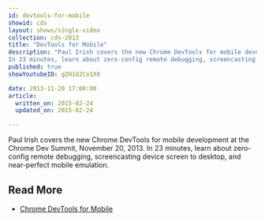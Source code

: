 ```yaml
---
id: devtools-for-mobile
showid: cds
layout: shows/single-video
collection: cds-2013
title: "DevTools for Mobile"
description: "Paul Irish covers the new Chrome DevTools for mobile development at the Chrome Dev Summit, November 20, 2013.
In 23 minutes, learn about zero-config remote debugging, screencasting device screen to desktop, and near-perfect mobile emulation."
published: true
showYoutubeID: gZH1d2Co1X0

date: 2013-11-20 17:00:00
article:
  written_on: 2015-02-24
  updated_on: 2015-02-24

---
```


Paul Irish covers the new Chrome DevTools for mobile development at the Chrome Dev Summit, November 20, 2013.
In 23 minutes, learn about zero-config remote debugging, screencasting device screen to desktop, and near-perfect mobile emulation.

## Read More

- [Chrome DevTools for Mobile](http://www.html5rocks.com/en/tutorials/developertools/mobile/)

